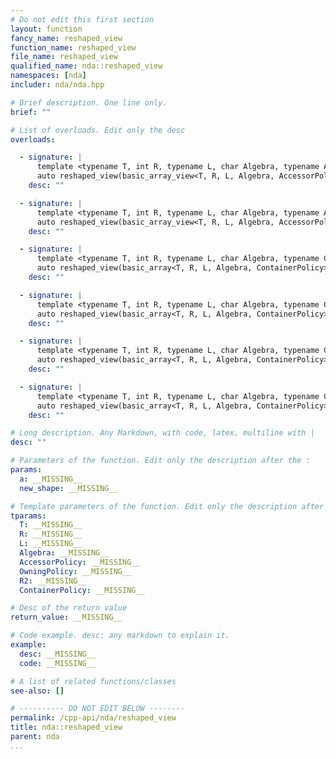 ```yaml
---
# Do not edit this first section
layout: function
fancy_name: reshaped_view
function_name: reshaped_view
file_name: reshaped_view
qualified_name: nda::reshaped_view
namespaces: [nda]
includer: nda/nda.hpp

# Brief description. One line only.
brief: ""

# List of overloads. Edit only the desc
overloads:

  - signature: |
      template <typename T, int R, typename L, char Algebra, typename AccessorPolicy, typename OwningPolicy, size_t R2>
      auto reshaped_view(basic_array_view<T, R, L, Algebra, AccessorPolicy, OwningPolicy> a, std::array<long, R2> const & new_shape)
    desc: ""

  - signature: |
      template <typename T, int R, typename L, char Algebra, typename AccessorPolicy, typename OwningPolicy, size_t R2>
      auto reshaped_view(basic_array_view<T, R, L, Algebra, AccessorPolicy, OwningPolicy> a, std::array<int, R2> const & new_shape)
    desc: ""

  - signature: |
      template <typename T, int R, typename L, char Algebra, typename ContainerPolicy, size_t R2>
      auto reshaped_view(basic_array<T, R, L, Algebra, ContainerPolicy> const & a, std::array<long, R2> const & new_shape)
    desc: ""

  - signature: |
      template <typename T, int R, typename L, char Algebra, typename ContainerPolicy, size_t R2>
      auto reshaped_view(basic_array<T, R, L, Algebra, ContainerPolicy> & a, std::array<long, R2> const & new_shape)
    desc: ""

  - signature: |
      template <typename T, int R, typename L, char Algebra, typename ContainerPolicy, size_t R2>
      auto reshaped_view(basic_array<T, R, L, Algebra, ContainerPolicy> const & a, std::array<int, R2> const & new_shape)
    desc: ""

  - signature: |
      template <typename T, int R, typename L, char Algebra, typename ContainerPolicy, size_t R2>
      auto reshaped_view(basic_array<T, R, L, Algebra, ContainerPolicy> & a, std::array<int, R2> const & new_shape)
    desc: ""

# Long description. Any Markdown, with code, latex, multiline with |
desc: ""

# Parameters of the function. Edit only the description after the :
params:
  a: __MISSING__
  new_shape: __MISSING__

# Template parameters of the function. Edit only the description after the :
tparams:
  T: __MISSING__
  R: __MISSING__
  L: __MISSING__
  Algebra: __MISSING__
  AccessorPolicy: __MISSING__
  OwningPolicy: __MISSING__
  R2: __MISSING__
  ContainerPolicy: __MISSING__

# Desc of the return value
return_value: __MISSING__

# Code example. desc: any markdown to explain it.
example:
  desc: __MISSING__
  code: __MISSING__

# A list of related functions/classes
see-also: []

# ---------- DO NOT EDIT BELOW --------
permalink: /cpp-api/nda/reshaped_view
title: nda::reshaped_view
parent: nda
...
```




